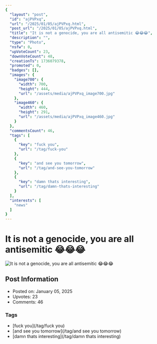 ```yaml
---
{
  "layout": "post",
  "id": "ajPVPxq",
  "url": "/2025/01/05/ajPVPxq.html",
  "post_url": "/2025/01/05/ajPVPxq.html",
  "title": "It is not a genocide, you are all antisemitic 😂😂😂",
  "description": "",
  "type": "Photo",
  "nsfw": 0,
  "upVoteCount": 23,
  "downVoteCount": 48,
  "creationTs": 1736079378,
  "promoted": 0,
  "badges": [],
  "images": {
    "image700": {
      "width": 700,
      "height": 444,
      "url": "/assets/media/ajPVPxq_image700.jpg"
    },
    "image460": {
      "width": 460,
      "height": 291,
      "url": "/assets/media/ajPVPxq_image460.jpg"
    }
  },
  "commentsCount": 46,
  "tags": [
    {
      "key": "fuck you",
      "url": "/tag/fuck-you"
    },
    {
      "key": "and see you tomorrow",
      "url": "/tag/and-see-you-tomorrow"
    },
    {
      "key": "damn thats interesting",
      "url": "/tag/damn-thats-interesting"
    }
  ],
  "interests": [
    "news"
  ]
}
---
```


# It is not a genocide, you are all antisemitic 😂😂😂

![It is not a genocide, you are all antisemitic 😂😂😂](/assets/media/ajPVPxq_image700.jpg)

## Post Information

- Posted on: January 05, 2025
- Upvotes: 23
- Comments: 46

### Tags

- [fuck you](/tag/fuck you)
- [and see you tomorrow](/tag/and see you tomorrow)
- [damn thats interesting](/tag/damn thats interesting)
